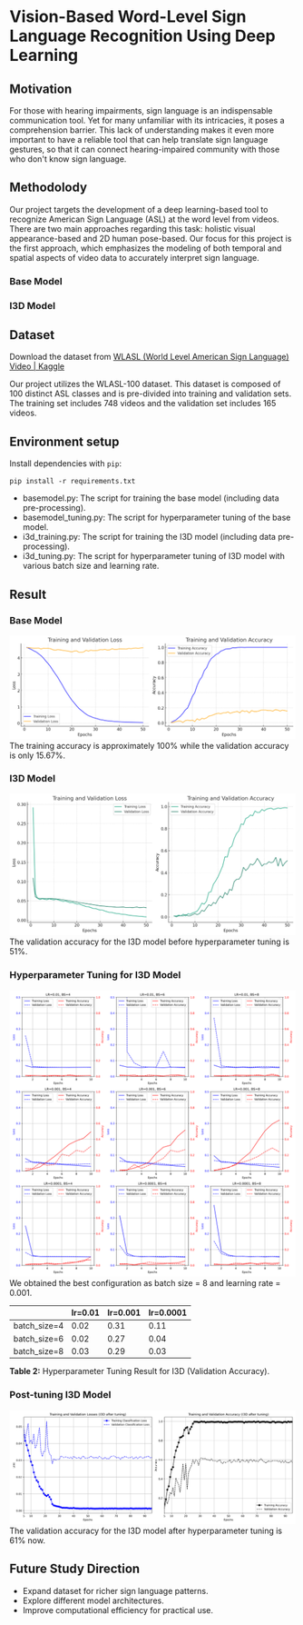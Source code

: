 # Vision-Based Word-Level Sign Language Recognition Using Deep Learning

## Motivation

For those with hearing impairments, sign language is an indispensable communication tool. Yet for many unfamiliar with its intricacies, it poses a comprehension barrier. This lack of understanding makes it even more important to have a reliable tool that can help translate sign language gestures, so that it can connect hearing-impaired community with those who don't know sign language.

## Methodolody

Our project targets the development of a deep learning-based tool to recognize American Sign Language (ASL) at the word level from videos. There are two main approaches regarding this task: holistic visual appearance-based and 2D human pose-based. Our focus for this project is the first approach, which emphasizes the modeling of both temporal and spatial aspects of video data to accurately interpret sign language.

### Base Model

### I3D Model

## Dataset

Download the dataset from [WLASL (World Level American Sign Language) Video | Kaggle](https://www.kaggle.com/datasets/risangbaskoro/wlasl-processed)

Our project utilizes the WLASL-100 dataset. This dataset is composed of 100 distinct ASL classes and is pre-divided into training and validation sets. The training set includes 748 videos and the validation set includes 165 videos.

## Environment setup

Install dependencies with `pip`:

```
pip install -r requirements.txt
```

* basemodel.py: The script for training the base model (including data pre-processing).
* basemodel_tuning.py: The script for hyperparameter tuning of the base model.
* i3d_training.py: The script for training the I3D model (including data pre-processing).
* i3d_tuning.py: The script for hyperparameter tuning of I3D model with various batch size and learning rate.

## Result

### Base Model

![Base model evaluation result](https://github.com/Allison67/sign-language-recognition/blob/main/base_model/basemodel_performance.png)
The training accuracy is approximately 100% while the validation accuracy is only 15.67%.

### I3D Model

![I3D evaluation result](https://github.com/Allison67/sign-language-recognition/blob/main/i3d/i3d_performance_without_tuning.png)
The validation accuracy for the I3D model before hyperparameter tuning is 51%.

### Hyperparameter Tuning for I3D Model
![hyperparameter tuning for i3d model](https://github.com/Allison67/sign-language-recognition/blob/main/i3d/hyperparameter_tuning_i3d.png)
We obtained the best configuration as batch size = 8 and learning rate = 0.001.

|              | lr=0.01 | lr=0.001 | lr=0.0001 |
| ------------ | ------- | -------- | --------- |
| batch_size=4 | 0.02    | 0.31     | 0.11      |
| batch_size=6 | 0.02    | 0.27     | 0.04      |
| batch_size=8 | 0.03    | 0.29     | 0.03      |

**Table 2:** Hyperparameter Tuning Result for I3D (Validation Accuracy).

### Post-tuning I3D Model
![performance of i3d after tuning](https://github.com/Allison67/sign-language-recognition/blob/main/i3d/I3D_after_tuning.png)
The validation accuracy for the I3D model after hyperparameter tuning is 61% now.

## Future Study Direction

- Expand dataset for richer sign language patterns.
- Explore different model architectures.
- Improve computational efficiency for practical use.
